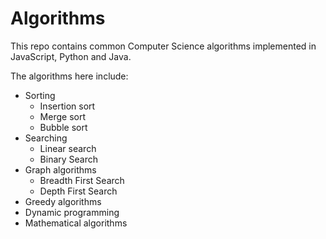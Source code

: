 # Algorithms
This repo contains common Computer Science algorithms implemented in JavaScript, Python and Java.

The algorithms here include:
- Sorting
  - Insertion sort
  - Merge sort
  - Bubble sort
- Searching
  - Linear search
  - Binary Search
- Graph algorithms
  - Breadth First Search
  - Depth First Search
- Greedy algorithms
- Dynamic programming
- Mathematical algorithms